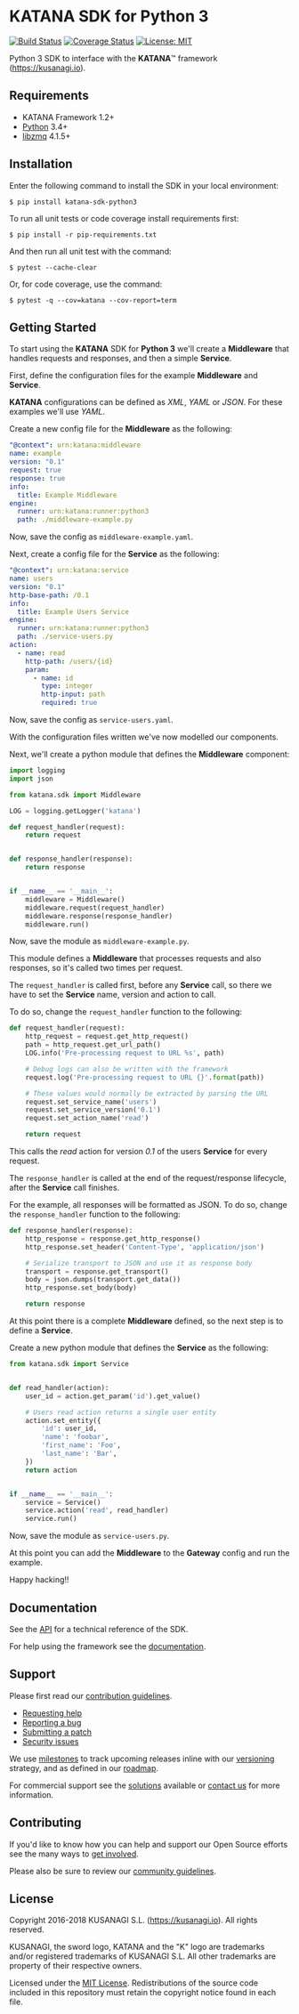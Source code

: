 KATANA SDK for Python 3
=======================

[![Build Status](https://travis-ci.org/kusanagi/katana-sdk-python3.svg?branch=master)](https://travis-ci.org/kusanagi/katana-sdk-python3)
[![Coverage Status](https://coveralls.io/repos/github/kusanagi/katana-sdk-python3/badge.svg?branch=master)](https://coveralls.io/github/kusanagi/katana-sdk-python3?branch=master)
[![License: MIT](https://img.shields.io/badge/License-MIT-blue.svg)](https://opensource.org/licenses/MIT)

Python 3 SDK to interface with the **KATANA**™ framework (https://kusanagi.io).

Requirements
------------

* KATANA Framework 1.2+
* [Python](https://www.python.org/downloads/) 3.4+
* [libzmq](http://zeromq.org/intro:get-the-software) 4.1.5+

Installation
------------

Enter the following command to install the SDK in your local environment:

```
$ pip install katana-sdk-python3
```

To run all unit tests or code coverage install requirements first:

```
$ pip install -r pip-requirements.txt
```

And then run all unit test with the command:

```
$ pytest --cache-clear
```

Or, for code coverage, use the command:

```
$ pytest -q --cov=katana --cov-report=term
```

Getting Started
---------------

To start using the **KATANA** SDK for **Python 3** we'll create a **Middleware** that handles requests and responses, and then a simple **Service**.

First, define the configuration files for the example **Middleware** and **Service**.

**KATANA** configurations can be defined as *XML*, *YAML* or *JSON*.
For these examples we'll use *YAML*.

Create a new config file for the **Middleware** as the following:

```yaml
"@context": urn:katana:middleware
name: example
version: "0.1"
request: true
response: true
info:
  title: Example Middleware
engine:
  runner: urn:katana:runner:python3
  path: ./middleware-example.py
```

Now, save the config as `middleware-example.yaml`.

Next, create a config file for the **Service** as the following:

```yaml
"@context": urn:katana:service
name: users
version: "0.1"
http-base-path: /0.1
info:
  title: Example Users Service
engine:
  runner: urn:katana:runner:python3
  path: ./service-users.py
action:
  - name: read
    http-path: /users/{id}
    param:
      - name: id
        type: integer
        http-input: path
        required: true
```

Now, save the config as `service-users.yaml`.

With the configuration files written we've now modelled our components.

Next, we'll create a python module that defines the **Middleware** component:

```python
import logging
import json

from katana.sdk import Middleware

LOG = logging.getLogger('katana')

def request_handler(request):
    return request


def response_handler(response):
    return response


if __name__ == '__main__':
    middleware = Middleware()
    middleware.request(request_handler)
    middleware.response(response_handler)
    middleware.run()
```

Now, save the module as `middleware-example.py`.

This module defines a **Middleware** that processes requests and also responses, so it's called two times per request.

The `request_handler` is called first, before any **Service** call, so there we have to set the **Service** name, version and action to call.

To do so, change the `request_handler` function to the following:

```python
def request_handler(request):
    http_request = request.get_http_request()
    path = http_request.get_url_path()
    LOG.info('Pre-processing request to URL %s', path)

    # Debug logs can also be written with the framework
    request.log('Pre-processing request to URL {}'.format(path))

    # These values would normally be extracted by parsing the URL
    request.set_service_name('users')
    request.set_service_version('0.1')
    request.set_action_name('read')

    return request
```

This calls the *read* action for version *0.1* of the users **Service** for every request.

The `response_handler` is called at the end of the request/response lifecycle, after the **Service** call finishes.

For the example, all responses will be formatted as JSON. To do so, change the `response_handler` function to the following:

```python
def response_handler(response):
    http_response = response.get_http_response()
    http_response.set_header('Content-Type', 'application/json')

    # Serialize transport to JSON and use it as response body
    transport = response.get_transport()
    body = json.dumps(transport.get_data())
    http_response.set_body(body)

    return response
```

At this point there is a complete **Middleware** defined, so the next step is to define a **Service**.

Create a new python module that defines the **Service** as the following:

```python
from katana.sdk import Service


def read_handler(action):
    user_id = action.get_param('id').get_value()

    # Users read action returns a single user entity
    action.set_entity({
        'id': user_id,
        'name': 'foobar',
        'first_name': 'Foo',
        'last_name': 'Bar',
    })
    return action


if __name__ == '__main__':
    service = Service()
    service.action('read', read_handler)
    service.run()
```

Now, save the module as `service-users.py`.

At this point you can add the **Middleware** to the **Gateway** config and run the example.

Happy hacking!!

Documentation
-------------

See the [API](https://app.kusanagi.io#katana/docs/sdk) for a technical reference of the SDK.

For help using the framework see the [documentation](https://app.kusanagi.io#katana/docs).

Support
-------

Please first read our [contribution guidelines](https://app.kusanagi.io#katana/open-source/contributing).

* [Requesting help](https://app.kusanagi.io#katana/open-source/help)
* [Reporting a bug](https://app.kusanagi.io#katana/open-source/bug)
* [Submitting a patch](https://app.kusanagi.io#katana/open-source/patch)
* [Security issues](https://app.kusanagi.io#katana/open-source/security)

We use [milestones](https://github.com/kusanagi/katana-sdk-python3/milestones) to track upcoming releases inline with our [versioning](https://app.kusanagi.io#katana/docs/framework/versions) strategy, and as defined in our [roadmap](https://app.kusanagi.io#katana/docs/framework/roadmap).

For commercial support see the [solutions](https://kusanagi.io/solutions) available or [contact us](https://kusanagi.io/contact) for more information.

Contributing
------------

If you'd like to know how you can help and support our Open Source efforts see the many ways to [get involved](https://app.kusanagi.io#katana/open-source).

Please also be sure to review our [community guidelines](https://app.kusanagi.io#katana/open-source/conduct).

License
-------

Copyright 2016-2018 KUSANAGI S.L. (https://kusanagi.io). All rights reserved.

KUSANAGI, the sword logo, KATANA and the "K" logo are trademarks and/or registered trademarks of KUSANAGI S.L. All other trademarks are property of their respective owners.

Licensed under the [MIT License](https://app.kusanagi.io#katana/open-source/license). Redistributions of the source code included in this repository must retain the copyright notice found in each file.

